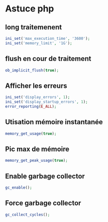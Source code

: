 # Astuce php

## long traitemenent

```php
ini_set('max_execution_time', '3600');
ini_set('memory_limit', '1G');
```

## flush en cour de traitement

```php
ob_implicit_flush(true);
```

## Afficher les erreurs

```php
ini_set('display_errors', 1);
ini_set('display_startup_errors', 1);
error_reporting(E_ALL);
```

## Utisation mémoire instantanée

```php
memory_get_usage(true);
```

## Pic max de mémoire

```php
memory_get_peak_usage(true);
```

## Enable garbage collector

```php
gc_enable();
```

## Force garbage collector

```php
gc_collect_cycles();
```
